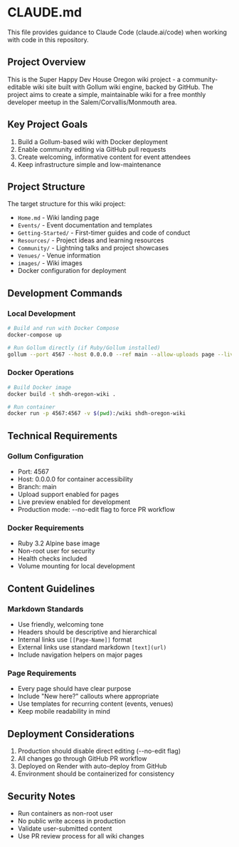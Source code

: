 # CLAUDE.md

This file provides guidance to Claude Code (claude.ai/code) when working with code in this repository.

## Project Overview

This is the Super Happy Dev House Oregon wiki project - a community-editable wiki site built with Gollum wiki engine, backed by GitHub. The project aims to create a simple, maintainable wiki for a free monthly developer meetup in the Salem/Corvallis/Monmouth area.

## Key Project Goals

1. Build a Gollum-based wiki with Docker deployment
2. Enable community editing via GitHub pull requests
3. Create welcoming, informative content for event attendees
4. Keep infrastructure simple and low-maintenance

## Project Structure

The target structure for this wiki project:
- `Home.md` - Wiki landing page
- `Events/` - Event documentation and templates
- `Getting-Started/` - First-timer guides and code of conduct
- `Resources/` - Project ideas and learning resources
- `Community/` - Lightning talks and project showcases
- `Venues/` - Venue information
- `images/` - Wiki images
- Docker configuration for deployment

## Development Commands

### Local Development
```bash
# Build and run with Docker Compose
docker-compose up

# Run Gollum directly (if Ruby/Gollum installed)
gollum --port 4567 --host 0.0.0.0 --ref main --allow-uploads page --live-preview --h1-title
```

### Docker Operations
```bash
# Build Docker image
docker build -t shdh-oregon-wiki .

# Run container
docker run -p 4567:4567 -v $(pwd):/wiki shdh-oregon-wiki
```

## Technical Requirements

### Gollum Configuration
- Port: 4567
- Host: 0.0.0.0 for container accessibility
- Branch: main
- Upload support enabled for pages
- Live preview enabled for development
- Production mode: --no-edit flag to force PR workflow

### Docker Requirements
- Ruby 3.2 Alpine base image
- Non-root user for security
- Health checks included
- Volume mounting for local development

## Content Guidelines

### Markdown Standards
- Use friendly, welcoming tone
- Headers should be descriptive and hierarchical
- Internal links use `[[Page-Name]]` format
- External links use standard markdown `[text](url)`
- Include navigation helpers on major pages

### Page Requirements
- Every page should have clear purpose
- Include "New here?" callouts where appropriate
- Use templates for recurring content (events, venues)
- Keep mobile readability in mind

## Deployment Considerations

1. Production should disable direct editing (--no-edit flag)
2. All changes go through GitHub PR workflow
3. Deployed on Render with auto-deploy from GitHub
4. Environment should be containerized for consistency

## Security Notes

- Run containers as non-root user
- No public write access in production
- Validate user-submitted content
- Use PR review process for all wiki changes
